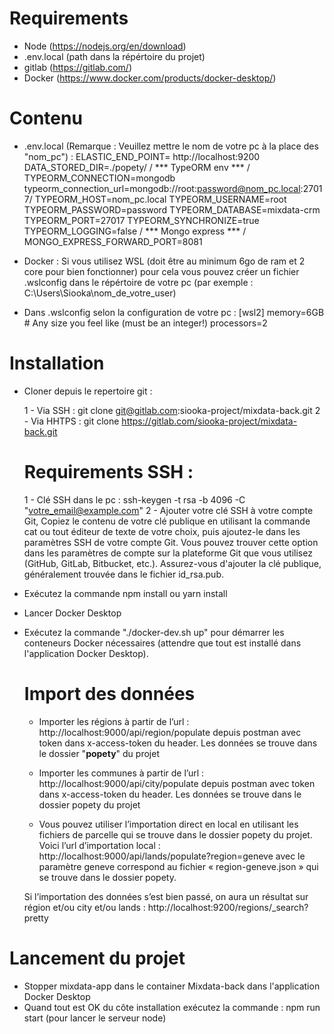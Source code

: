 # Requirements

- Node (https://nodejs.org/en/download)
- .env.local (path dans la répértoire du projet)
- gitlab (https://gitlab.com/)
- Docker (https://www.docker.com/products/docker-desktop/)

# Contenu

- .env.local (Remarque : Veuillez mettre le nom de votre pc à la place des "nom_pc") : 
ELASTIC_END_POINT= http://localhost:9200 
DATA_STORED_DIR=./popety/
/ *** TypeORM env *** /
TYPEORM_CONNECTION=mongodb
 typeorm_connection_url=mongodb://root:password@nom_pc.local:27017/
TYPEORM_HOST=nom_pc.local
TYPEORM_USERNAME=root
TYPEORM_PASSWORD=password
TYPEORM_DATABASE=mixdata-crm
TYPEORM_PORT=27017
TYPEORM_SYNCHRONIZE=true
TYPEORM_LOGGING=false
/ *** Mongo express *** /
MONGO_EXPRESS_FORWARD_PORT=8081

- Docker : Si vous utilisez WSL (doit être au minimum 6go de ram et 2 core pour bien fonctionner) pour cela vous pouvez créer un fichier .wslconfig dans le répértoire de votre pc (par exemple : C:\Users\Siooka\nom_de_votre_user)

- Dans .wslconfig selon la configuration de votre pc :
[wsl2]
memory=6GB  # Any size you feel like (must be an integer!)
processors=2

# Installation

- Cloner depuis le repertoire git :

  1 - Via SSH : git clone git@gitlab.com:siooka-project/mixdata-back.git
  2 - Via HHTPS : git clone https://gitlab.com/siooka-project/mixdata-back.git

  # Requirements SSH :

    1 - Clé SSH dans le pc : ssh-keygen -t rsa -b 4096 -C "votre_email@example.com"
    2 - Ajouter votre clé SSH à votre compte Git, Copiez le contenu de votre clé publique en utilisant la commande cat ou tout éditeur de texte de votre choix, puis ajoutez-le dans les paramètres SSH de votre compte Git. Vous pouvez trouver cette option dans les paramètres de compte sur la plateforme Git que vous utilisez (GitHub, GitLab, Bitbucket, etc.). Assurez-vous d'ajouter la clé publique, généralement trouvée dans le fichier id_rsa.pub.

- Exécutez la commande npm install ou yarn install
- Lancer Docker Desktop
- Exécutez la commande "./docker-dev.sh up" pour démarrer les conteneurs Docker nécessaires (attendre que tout est installé dans l'application Docker Desktop).
  
  # Import des données

   - Importer les régions à partir de l’url : http://localhost:9000/api/region/populate depuis postman avec token dans x-access-token du header. Les données se trouve dans le dossier "**popety**" du projet
 
   - Importer les communes à partir de l’url : http://localhost:9000/api/city/populate depuis postman avec token dans x-access-token du header. Les données se trouve dans le dossier popety du projet

   - Vous pouvez utiliser l’importation direct en local en utilisant les fichiers de parcelle qui se trouve dans le dossier popety du projet. Voici l’url d’importation local :  http://localhost:9000/api/lands/populate?region=geneve avec le paramètre geneve correspond au fichier « region-geneve.json » qui se trouve dans le dossier popety.

   Si l’importation des données s’est bien passé, on aura un résultat sur région et/ou city et/ou lands : http://localhost:9200/regions/_search?pretty

# Lancement du projet

- Stopper mixdata-app dans le container Mixdata-back dans l'application Docker Desktop
- Quand tout est OK du côte installation exécutez la commande : npm run start (pour lancer le serveur node)
